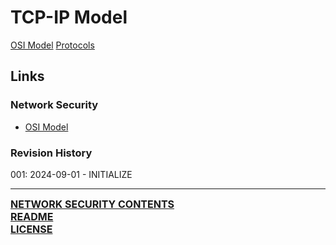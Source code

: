 # TCP-IP Model
[OSI Model](https://github.com/ryancranie/cybersecurity-osint/blob/main/Notes/Network%20Security/OSI%20Model.md)
[Protocols](https://github.com/ryancranie/cybersecurity-osint/blob/main/Notes/Network%20Technologies/Protocols.md)

## Links
### Network Security
- [OSI Model](https://github.com/ryancranie/cybersecurity-osint/blob/main/Notes/Network%20Security/OSI%20Model.md)
### Revision History
001: 2024-09-01 - INITIALIZE

---
<font size=3><b>[NETWORK SECURITY CONTENTS](https://github.com/ryancranie/cybersecurity-osint/blob/main/Contents/-%20Network%20Security%20Contents.md)<br>
[README](https://github.com/ryancranie/cybersecurity-osint/blob/main/README.md)<br>
[LICENSE](https://github.com/ryancranie/cybersecurity-osint/blob/main/LICENSE)</b></font>